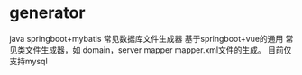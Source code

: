 # generator
java springboot+mybatis 常见数据库文件生成器
 基于springboot+vue的通用 常见类文件生成器，如 domain，server mapper mapper.xml文件的生成。
 目前仅支持mysql
